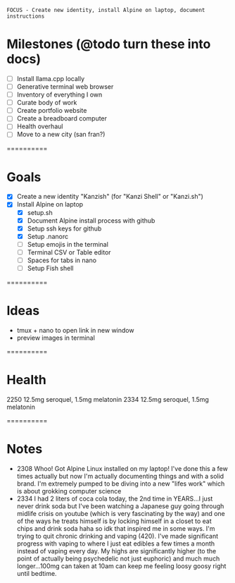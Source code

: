 	FOCUS - Create new identity, install Alpine on laptop, document instructions

# Milestones (@todo turn these into docs)
- [ ] Install llama.cpp locally
- [ ] Generative terminal web browser
- [ ] Inventory of everything I own
- [ ] Curate body of work
- [ ] Create portfolio website
- [ ] Create a breadboard computer
- [ ] Health overhaul
- [ ] Move to a new city (san fran?)

==========

# Goals
- [x] Create a new identity "Kanzish" (for "Kanzi Shell" or "Kanzi.sh")
- [x] Install Alpine on laptop
	- [x] setup.sh
	- [x] Document Alpine install process with github
	- [x] Setup ssh keys for github
	- [x] Setup .nanorc
	- [ ] Setup emojis in the terminal
	- [ ] Terminal CSV or Table editor
	- [ ] Spaces for tabs in nano
	- [ ] Setup Fish shell

==========

# Ideas
- tmux + nano to open link in new window
- preview images in terminal

==========

# Health
2250	12.5mg seroquel, 1.5mg melatonin
2334	12.5mg seroquel, 1.5mg melatonin

==========

# Notes
- 2308 Whoo! Got Alpine Linux installed on my laptop! I've done this a few times actually but now I'm actually documenting things and with a solid brand. I'm extremely pumped to be diving into a new "lifes work" which is about grokking computer science
- 2334 I had 2 liters of coca cola today, the 2nd time in YEARS...I just never drink soda but I've been watching a Japanese guy going through midlife crisis on youtube (which is very fascinating by the way) and one of the ways he treats himself is by locking himself in a closet to eat chips and drink soda haha so idk that inspired me in some ways. I'm trying to quit chronic drinking and vaping (420). I've made significant progress with vaping to where I just eat edibles a few times a month instead of vaping every day. My highs are significantly higher (to the point of actually being psychedelic not just euphoric) and much much longer...100mg can taken at 10am can keep me feeling loosy goosy right until bedtime. 
